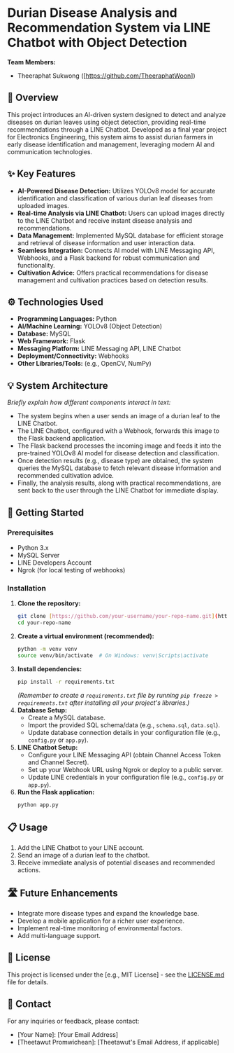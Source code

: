 # Durian Disease Analysis and Recommendation System via LINE Chatbot with Object Detection

**Team Members:**
* Theeraphat Sukwong ([https://github.com/TheeraphatWoon])

## 📝 Overview 

This project introduces an AI-driven system designed to detect and analyze diseases on durian leaves using object detection, providing real-time recommendations through a LINE Chatbot. Developed as a final year project for Electronics Engineering, this system aims to assist durian farmers in early disease identification and management, leveraging modern AI and communication technologies.

## ✨ Key Features 

* **AI-Powered Disease Detection:** Utilizes YOLOv8 model for accurate identification and classification of various durian leaf diseases from uploaded images.
* **Real-time Analysis via LINE Chatbot:** Users can upload images directly to the LINE Chatbot and receive instant disease analysis and recommendations.
* **Data Management:** Implemented MySQL database for efficient storage and retrieval of disease information and user interaction data.
* **Seamless Integration:** Connects AI model with LINE Messaging API, Webhooks, and a Flask backend for robust communication and functionality.
* **Cultivation Advice:** Offers practical recommendations for disease management and cultivation practices based on detection results.

## ⚙️ Technologies Used 

* **Programming Languages:** Python
* **AI/Machine Learning:** YOLOv8 (Object Detection)
* **Database:** MySQL
* **Web Framework:** Flask
* **Messaging Platform:** LINE Messaging API, LINE Chatbot
* **Deployment/Connectivity:** Webhooks
* **Other Libraries/Tools:** (e.g., OpenCV, NumPy)

## 💡 System Architecture 

*Briefly explain how different components interact in text:*
* The system begins when a user sends an image of a durian leaf to the LINE Chatbot.
* The LINE Chatbot, configured with a Webhook, forwards this image to the Flask backend application.
* The Flask backend processes the incoming image and feeds it into the pre-trained YOLOv8 AI model for disease detection and classification.
* Once detection results (e.g., disease type) are obtained, the system queries the MySQL database to fetch relevant disease information and recommended cultivation advice.
* Finally, the analysis results, along with practical recommendations, are sent back to the user through the LINE Chatbot for immediate display.

## 🚀 Getting Started 

### Prerequisites 
* Python 3.x
* MySQL Server
* LINE Developers Account
* Ngrok (for local testing of webhooks)

### Installation 
1.  **Clone the repository:**
    ```bash
    git clone [https://github.com/your-username/your-repo-name.git](https://github.com/your-username/your-repo-name.git)
    cd your-repo-name
    ```
2.  **Create a virtual environment (recommended):**
    ```bash
    python -m venv venv
    source venv/bin/activate  # On Windows: venv\Scripts\activate
    ```
3.  **Install dependencies:**
    ```bash
    pip install -r requirements.txt
    ```
    *(Remember to create a `requirements.txt` file by running `pip freeze > requirements.txt` after installing all your project's libraries.)*
4.  **Database Setup:**
    * Create a MySQL database.
    * Import the provided SQL schema/data (e.g., `schema.sql`, `data.sql`).
    * Update database connection details in your configuration file (e.g., `config.py` or `app.py`).
5.  **LINE Chatbot Setup:**
    * Configure your LINE Messaging API (obtain Channel Access Token and Channel Secret).
    * Set up your Webhook URL using Ngrok or deploy to a public server.
    * Update LINE credentials in your configuration file (e.g., `config.py` or `app.py`).
6.  **Run the Flask application:**
    ```bash
    python app.py
    ```

## 📋 Usage 

1.  Add the LINE Chatbot to your LINE account.
2.  Send an image of a durian leaf to the chatbot.
3.  Receive immediate analysis of potential diseases and recommended actions.

## 🛣️ Future Enhancements 

* Integrate more disease types and expand the knowledge base.
* Develop a mobile application for a richer user experience.
* Implement real-time monitoring of environmental factors.
* Add multi-language support.

## 📄 License 

This project is licensed under the [e.g., MIT License] - see the [LICENSE.md](LICENSE.md) file for details.

## 📧 Contact 

For any inquiries or feedback, please contact:
* [Your Name]: [Your Email Address]
* [Theetawut Promwichean]: [Theetawut's Email Address, if applicable]

